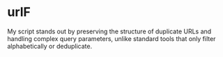 # urlF
My script stands out by preserving the structure of duplicate URLs and handling complex query parameters, unlike standard tools that only filter alphabetically or deduplicate. 

